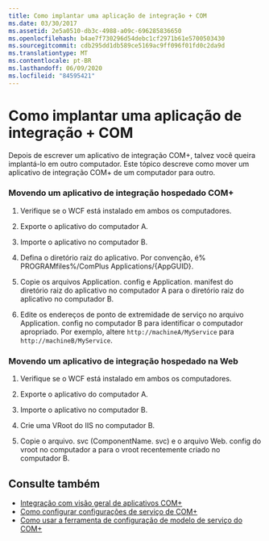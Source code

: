 ```yaml
---
title: Como implantar uma aplicação de integração + COM
ms.date: 03/30/2017
ms.assetid: 2e5a0510-db3c-4988-a09c-696285836650
ms.openlocfilehash: b4ae7f730296d54debc1cf2971b61e5700503430
ms.sourcegitcommit: cdb295dd1db589ce5169ac9ff096f01fd0c2da9d
ms.translationtype: MT
ms.contentlocale: pt-BR
ms.lasthandoff: 06/09/2020
ms.locfileid: "84595421"
---
```

# <a name="how-to-deploy-a-com-integration-application"></a>Como implantar uma aplicação de integração + COM
Depois de escrever um aplicativo de integração COM+, talvez você queira implantá-lo em outro computador. Este tópico descreve como mover um aplicativo de integração COM+ de um computador para outro.  
  
### <a name="moving-a-com-hosted-integration-app"></a>Movendo um aplicativo de integração hospedado COM+  
  
1. Verifique se o WCF está instalado em ambos os computadores.  
  
2. Exporte o aplicativo do computador A.  
  
3. Importe o aplicativo no computador B.  
  
4. Defina o diretório raiz do aplicativo. Por convenção, é% PROGRAMfiles%/ComPlus Applications/{AppGUID}.  
  
5. Copie os arquivos Application. config e Application. manifest do diretório raiz do aplicativo no computador A para o diretório raiz do aplicativo no computador B.  
  
6. Edite os endereços de ponto de extremidade de serviço no arquivo Application. config no computador B para identificar o computador apropriado. Por exemplo, altere `http://machineA/MyService` para `http://machineB/MyService`.  
  
### <a name="moving-a-web-hosted-integration-application"></a>Movendo um aplicativo de integração hospedado na Web  
  
1. Verifique se o WCF está instalado em ambos os computadores.  
  
2. Exporte o aplicativo do computador A.  
  
3. Importe o aplicativo no computador B.  
  
4. Crie uma VRoot do IIS no computador B.  
  
5. Copie o arquivo. svc (ComponentName. svc) e o arquivo Web. config do vroot no computador a para o vroot recentemente criado no computador B.  
  
## <a name="see-also"></a>Consulte também

- [Integração com visão geral de aplicativos COM+](integrating-with-com-plus-applications-overview.md)
- [Como configurar configurações de serviço de COM+](how-to-configure-com-service-settings.md)
- [Como usar a ferramenta de configuração de modelo de serviço do COM+](how-to-use-the-com-service-model-configuration-tool.md)
